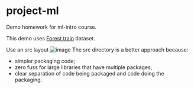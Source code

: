 # project-ml

Demo homework for ml-intro course.

This demo uses [Forest train](https://www.kaggle.com/competitions/forest-cover-type-prediction) dataset.

Use an src layout
![image](https://user-images.githubusercontent.com/55091681/167725817-b4d0be8e-7137-4e49-8806-fd8e3c934020.png)
The src directory is a better approach because:
 - simpler packaging code;
 - zero fuss for large libraries that have multiple packages;
 - clear separation of code being packaged and code doing the packaging.
 

